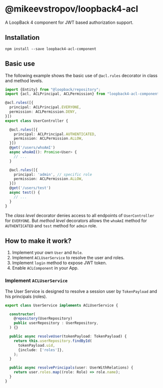 # @mikeevstropov/loopback4-acl

A LoopBack 4 component for JWT based authorization support.

## Installation

```shell
npm install --save loopback4-acl-component
```

## Basic use

The following example shows the basic use of `@acl.rules` decorator in class and method levels.

```ts
import {Entity} from "@loopback/repository";
import {acl, ACLPrincipal, ACLPermission} from "loopback4-acl-component";

@acl.rules([{
  principal: ACLPrincipal.EVERYONE,
  permission: ACLPermission.DENY,
}])
export class UserController {

  @acl.rules([{
    principal: ACLPrincipal.AUTHENTICATED,
    permission: ACLPermission.ALLOW,
  }])
  @get('/users/whoAmI')
  async whoAmI(): Promise<User> {
    // ...
  }

  @acl.rules([{
    principal: 'admin', // specific role
    permission: ACLPermission.ALLOW,
  }])
  @get('/users/test')
  async test() {
    // ...
  }
}
```

The *class level* decorator denies access to all endpoints of
`UserController` for `EVERYONE`. But *method level* decorators allows the `whoAmI` method
for `AUTHENTICATED` and `test` method for
`admin` role.

## How to make it work?

1. Implement your own `User` and `Role`.
2. Implement `ACLUserService` to resolve the user and roles.
3. Implement `login` method to expose JWT token.
4. Enable `ACLComponent` in your App.

### Implement `ACLUserService`

The User Service is designed to resolve a session user by `TokenPayload` and his
principals (roles).

```ts
export class UserService implements ACLUserService {

  constructor(
    @repository(UserRepository)
    public userRepository : UserRepository,
  ) {}

  public async resolveUser(tokenPayload: TokenPayload) {
    return this.userRepository.findById(
      tokenPayload.uid,
      {include: ['roles']},
    );
  }

  public async resolvePrincipals(user: UserWithRelations) {
    return user.roles.map((role: Role) => role.name);
  }
}
```
